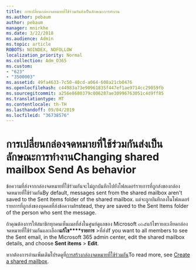 ```yaml
---
title: การเปลี่ยนกล่องจดหมายที่ใช้ร่วมกันส่งเป็นลักษณะการทำงาน
ms.author: pebaum
author: pebaum
manager: mnirkhe
ms.date: 3/22/2018
ms.audience: Admin
ms.topic: article
ROBOTS: NOINDEX, NOFOLLOW
localization_priority: Normal
ms.collection: Adm_O365
ms.custom:
- "623"
- "3500003"
ms.assetid: 49fa4633-7c50-40cd-a064-608a21cb0476
ms.openlocfilehash: c44983a73e90961835f447ef1ae9714cc29059fb
ms.sourcegitcommit: a256e8680379c006287ae30996763051c4d9ff85
ms.translationtype: MT
ms.contentlocale: th-TH
ms.lasthandoff: 09/04/2019
ms.locfileid: "36738576"
---
```

# <a name="changing-shared-mailbox-send-as-behavior"></a><span data-ttu-id="93988-102">การเปลี่ยนกล่องจดหมายที่ใช้ร่วมกันส่งเป็นลักษณะการทำงาน</span><span class="sxs-lookup"><span data-stu-id="93988-102">Changing shared mailbox Send As behavior</span></span>

<span data-ttu-id="93988-103">ข้อความที่ส่งจากกล่องจดหมายที่ใช้ร่วมกันจะไม่ถูกบันทึกไปยังโฟลเดอร์รายการที่ถูกส่งของกล่องจดหมายที่ใช้ร่วมกัน</span><span class="sxs-lookup"><span data-stu-id="93988-103">By default, messages sent from the shared mailbox aren't saved to the Sent Items folder of the shared mailbox.</span></span> <span data-ttu-id="93988-104">แต่จะถูกบันทึกลงในโฟลเดอร์รายการที่ถูกส่งของบุคคลที่ส่งข้อความ</span><span class="sxs-lookup"><span data-stu-id="93988-104">Instead, they are saved to the Sent Items folder of the person who sent the message.</span></span>
  
<span data-ttu-id="93988-105">ถ้าคุณต้องการให้สมาชิกทุกคนเห็นเมลที่ส่งในศูนย์ดูแลของ Microsoft ๓๖๕แก้ไขรายละเอียดกล่องจดหมายที่ใช้ร่วมกันและเลือก**แก้ไข\*\*\*\*รายการ** \>ที่ส่ง</span><span class="sxs-lookup"><span data-stu-id="93988-105">If you want to all members to see the Sent email, in the Microsoft 365 admin center, edit the shared mailbox details, and choose **Sent items** \> **Edit**.</span></span>
  
<span data-ttu-id="93988-106">หากต้องการอ่านเพิ่มเติมโปรดดูที่[การสร้างกล่องจดหมายที่ใช้ร่วมกัน](https://docs.microsoft.com/office365/admin/email/create-a-shared-mailbox)</span><span class="sxs-lookup"><span data-stu-id="93988-106">To read more, see [Create a shared mailbox](https://docs.microsoft.com/office365/admin/email/create-a-shared-mailbox).</span></span>
  